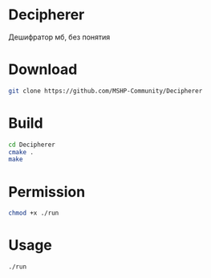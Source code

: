 # Decipherer
Дешифратор мб, без понятия

# Download
```bash
git clone https://github.com/MSHP-Community/Decipherer
```

# Build
```bash
cd Decipherer
cmake .
make
```

# Permission
```bash
chmod +x ./run
```

# Usage
```bash
./run
```

